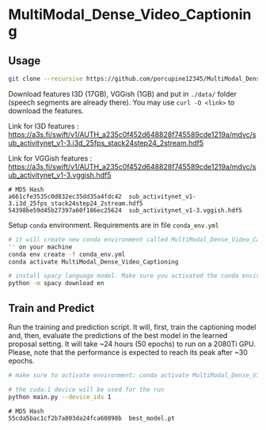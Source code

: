 # MultiModal_Dense_Video_Captioning



## Usage

```bash
git clone --recursive https://github.com/porcupine12345/MultiModal_Dense_Video_Captioning.git
```

Download features I3D (17GB), VGGish (1GB) and put in `./data/` folder (speech segments are already there). You may use `curl -O <link>` to download the features.

Link for I3D features : https://a3s.fi/swift/v1/AUTH_a235c0f452d648828f745589cde1219a/mdvc/sub_activitynet_v1-3.i3d_25fps_stack24step24_2stream.hdf5


Link for VGGish features : https://a3s.fi/swift/v1/AUTH_a235c0f452d648828f745589cde1219a/mdvc/sub_activitynet_v1-3.vggish.hdf5

```
# MD5 Hash
a661cfe3535c0d832ec35dd35a4fdc42  sub_activitynet_v1-3.i3d_25fps_stack24step24_2stream.hdf5
54398be59d45b27397a60f186ec25624  sub_activitynet_v1-3.vggish.hdf5
```

Setup `conda` environment. Requirements are in file `conda_env.yml`

```bash
# it will create new conda environment called MultiModal_Dense_Video_Captioning
'' on your machine
conda env create -f conda_env.yml
conda activate MultiModal_Dense_Video_Captioning

# install spacy language model. Make sure you activated the conda environment
python -m spacy download en
```

## Train and Predict

Run the training and prediction script. It will, first, train the captioning model and, then, evaluate the predictions of the best model in the learned proposal setting. It will take ~24 hours (50 epochs) to run on a 2080Ti GPU. Please, note that the performance is expected to reach its peak after ~30 epochs.

```bash
# make sure to activate environment: conda activate MultiModal_Dense_Video_Captioning

# the cuda:1 device will be used for the run
python main.py --device_ids 1
```



```
# MD5 Hash
55cda5bac1cf2b7a803da24fca60898b  best_model.pt
```

